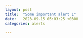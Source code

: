 ```yaml
---
layout: post
title:  "Some important alert 1"
date:   2023-09-15 05:03:25 +0300
categories: alerts

---
```






<!-- [موقع المطعم](<https://shorturl.at/afrFK>) -->



